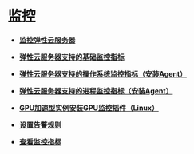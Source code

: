 # 监控<a name="ecs_03_1000"></a>

-   **[监控弹性云服务器](监控弹性云服务器.md)**  

-   **[弹性云服务器支持的基础监控指标](弹性云服务器支持的基础监控指标.md)**  

-   **[弹性云服务器支持的操作系统监控指标（安装Agent）](弹性云服务器支持的操作系统监控指标（安装Agent）.md)**  

-   **[弹性云服务器支持的进程监控指标（安装Agent）](弹性云服务器支持的进程监控指标（安装Agent）.md)**  

-   **[GPU加速型实例安装GPU监控插件（Linux）](GPU加速型实例安装GPU监控插件（Linux）.md)**  

-   **[设置告警规则](设置告警规则.md)**  

-   **[查看监控指标](查看监控指标.md)**  


